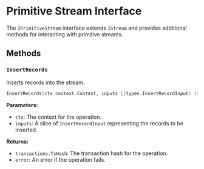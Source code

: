 # Primitive Stream Interface

The `IPrimitiveStream` interface extends `IStream` and provides additional methods for interacting with primitive streams.

## Methods

### `InsertRecords`

Inserts records into the stream.

```go
InsertRecords(ctx context.Context, inputs []types.InsertRecordInput) (transactions.TxHash, error)
```

**Parameters:**
- `ctx`: The context for the operation.
- `inputs`: A slice of `InsertRecordInput` representing the records to be inserted.

**Returns:**
- `transactions.TxHash`: The transaction hash for the operation.
- `error`: An error if the operation fails.
```